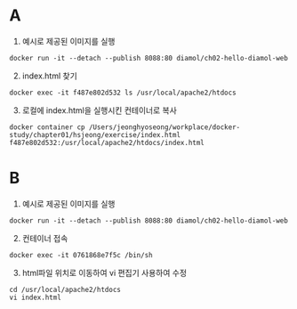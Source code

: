 # A

1. 예시로 제공된 이미지를 실행

```shell
docker run -it --detach --publish 8088:80 diamol/ch02-hello-diamol-web
```

2. index.html 찾기

```shell
docker exec -it f487e802d532 ls /usr/local/apache2/htdocs
```

3. 로컬에 index.html을 실행시킨 컨테이너로 복사

```shell
docker container cp /Users/jeonghyoseong/workplace/docker-study/chapter01/hsjeong/exercise/index.html f487e802d532:/usr/local/apache2/htdocs/index.html
```

# B

1. 예시로 제공된 이미지를 실행

```shell
docker run -it --detach --publish 8088:80 diamol/ch02-hello-diamol-web
```

2. 컨테이너 접속

```shell
docker exec -it 0761868e7f5c /bin/sh
```

3. html파일 위치로 이동하여 vi 편집기 사용하여 수정

```shell
cd /usr/local/apache2/htdocs
vi index.html
```
